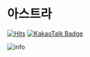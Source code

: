 # 아스트라

[![Hits](https://hits.seeyoufarm.com/api/count/incr/badge.svg?url=https%3A%2F%2Fgithub.com%2FAstraKR&count_bg=%233F9BA4&title_bg=%23555555&icon=&icon_color=%23E7E7E7&title=VISIT&edge_flat=false)](https://github.com/AstraKR)
[![KakaoTalk Badge](http://img.shields.io/badge/-KakaoTalk-brightgreen?style=flat-square&logo=FF00FF&link=https://open.kakao.com/me/AstraKR)](https://open.kakao.com/me/AstraKR)


![info](https://github-readme-stats.vercel.app/api?username=AstraKR&show_icons=true&theme=prussian)
